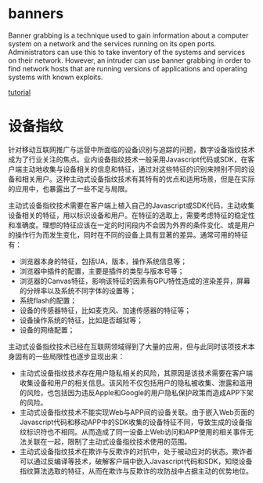 # banners
Banner grabbing is a technique used to gain information about a computer system on a network and the services running on its open ports. Administrators can use this to take inventory of the systems and services on their network. However, an intruder can use banner grabbing in order to find network hosts that are running versions of applications and operating systems with known exploits.

[tutorial](http://blog.csdn.net/zixuanfy/article/details/52506228)


# 设备指纹
针对移动互联网推广与运营中所面临的设备识别与追踪的问题，数字设备指纹技术成为了行业关注的焦点。业内设备指纹技术一般采用Javascript代码或SDK，在客户端主动地收集与设备相关的信息和特征，通过对这些特征的识别来辨别不同的设备和相关用户。这种主动式设备指纹技术有其特有的优点和适用场景，但是在实际的应用中，也暴露出了一些不足与局限。

主动式设备指纹技术需要在客户端上植入自己的Javascript或SDK代码，主动收集设备相关的特征，用以标识设备和用户。在特征的选取上，需要考虑特征的稳定性和准确度。理想的特征应该在一定的时间段内不会因为外界的条件变化、或是用户的操作行为而发生变化，同时在不同的设备上具有显著的差异。通常可用的特征有：
* 浏览器本身的特征，包括UA，版本，操作系统信息等；
* 浏览器中插件的配置，主要是插件的类型与版本号等；
* 浏览器的Canvas特征，影响该特征的因素有GPU特性造成的渲染差异，屏幕的分辨率以及系统不同字体的设置等；
* 系统flash的配置；
* 设备的传感器特征，比如麦克风、加速传感器的特征等；
* 设备操作系统的特征，比如是否越狱等；
* 设备的网络配置；

主动式设备指纹技术已经在互联网领域得到了大量的应用，但与此同时该项技术本身固有的一些局限性也逐步显现出来：
* 主动式设备指纹技术存在用户隐私相关的风险，其原因是该技术需要在客户端收集设备和用户的相关信息。该风险不仅包括用户的隐私被收集、泄露和滥用的风险，也包括因为违反Apple和Google的用户隐私保护政策而造成APP下架的风险。
* 主动式设备指纹技术不能实现Web与APP间的设备关联。由于嵌入Web页面的Javascript代码和移动APP中的SDK收集的设备特征不同，导致生成的设备指纹标识符也不相同。从而造成了同一设备上Web访问和APP使用的相关事件无法关联在一起，限制了主动式设备指纹技术使用的范围。
* 主动式设备指纹技术在欺诈与反欺诈的对抗中，处于被动应对的状态。欺诈者可以通过反编译等技术，破解客户端中嵌入Javascript代码和SDK，知晓设备指纹算法选取的特征，从而在欺诈与反欺诈的攻防战中占据主动的优势地位。
